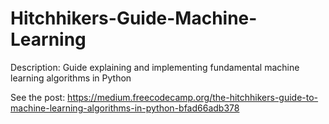 # Hitchhikers-Guide-Machine-Learning

Description: Guide explaining and implementing fundamental machine learning algorithms in Python

See the post: https://medium.freecodecamp.org/the-hitchhikers-guide-to-machine-learning-algorithms-in-python-bfad66adb378
